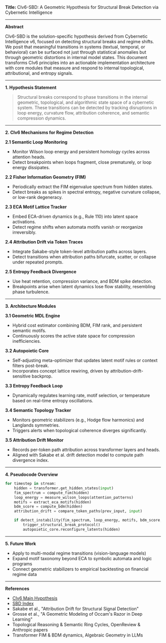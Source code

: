 **Title:**
CIv6-SBD: A Geometric Hypothesis for Structural Break Detection via Cybernetic Intelligence

---

**Abstract**

CIv6-SBD is the solution-specific hypothesis derived from Cybernetic Intelligence v6, focused on detecting structural breaks and regime shifts. We posit that meaningful transitions in systems (textual, temporal, or behavioral) can be surfaced not just through statistical anomalies but through geometric distortions in internal model states. This document transforms CIv6 principles into an actionable implementation architecture with core modules that measure and respond to internal topological, attributional, and entropy signals.

---

**1. Hypothesis Statement**

> Structural breaks correspond to phase transitions in the internal geometric, topological, and algorithmic state space of a cybernetic system. These transitions can be detected by tracking disruptions in loop energy, curvature flow, attribution coherence, and semantic compression dynamics.

---

**2. CIv6 Mechanisms for Regime Detection**

**2.1 Semantic Loop Monitoring**

* Monitor Wilson loop energy and persistent homology cycles across attention heads.
* Detect breakpoints when loops fragment, close prematurely, or loop energy dissipates.

**2.2 Fisher Information Geometry (FIM)**

* Periodically extract the FIM eigenvalue spectrum from hidden states.
* Detect breaks as spikes in spectral entropy, negative curvature collapse, or low-rank degeneracy.

**2.3 ECA Motif Lattice Tracker**

* Embed ECA-driven dynamics (e.g., Rule 110) into latent space activations.
* Detect regime shifts when automata motifs vanish or reorganize irreversibly.

**2.4 Attribution Drift via Token Traces**

* Integrate Sakabe-style token-level attribution paths across layers.
* Detect transitions when attribution paths bifurcate, scatter, or collapse under repeated prompts.

**2.5 Entropy Feedback Divergence**

* Use heat retention, compression variance, and BDM spike detection.
* Breakpoints arise when latent dynamics lose flow stability, resembling phase turbulence.

---

**3. Architecture Modules**

**3.1 Geometric MDL Engine**

* Hybrid cost estimator combining BDM, FIM rank, and persistent semantic motifs.
* Continuously scores the active state space for compression inefficiencies.

**3.2 Autopoietic Core**

* Self-adjusting meta-optimizer that updates latent motif rules or context filters post-break.
* Incorporates concept lattice rewiring, driven by attribution-drift-sensitive backprop.

**3.3 Entropy Feedback Loop**

* Dynamically regulates learning rate, motif selection, or temperature based on real-time entropy oscillations.

**3.4 Semantic Topology Tracker**

* Monitors geometric stabilizers (e.g., Hodge flow harmonics) and Langlands symmetries.
* Triggers alerts when topological coherence diverges significantly.

**3.5 Attribution Drift Monitor**

* Records per-token path attribution across transformer layers and heads.
* Aligned with Sakabe et al. drift detection model to compute path divergence index.

---

**4. Pseudocode Overview**

```python
for timestep in stream:
    hidden = transformer.get_hidden_states(input)
    fim_spectrum = compute_fim(hidden)
    loop_energy = measure_wilson_loops(attention_patterns)
    motifs = extract_eca_motifs(hidden)
    bdm_score = compute_bdm(hidden)
    attribution_drift = compare_token_paths(prev_input, input)

    if detect_instability(fim_spectrum, loop_energy, motifs, bdm_score, attribution_drift):
        trigger_structural_break_protocol()
        autopoietic_core.reconfigure_latents(hidden)
```

---

**5. Future Work**

* Apply to multi-modal regime transitions (vision-language models)
* Expand motif taxonomy beyond ECA to symbolic automata and logic programs
* Connect geometric stabilizers to empirical backtesting on financial regime data

---

**References**

* [CIv6 Main Hypothesis](https://algoplexity.github.io/cybernetic-intelligence/hypothesisv6)
* [SBD Index](https://algoplexity.github.io/cybernetic-intelligence/structural-break-detection/)
* Sakabe et al., "Attribution Drift for Structural Signal Detection"
* Grosse et al., "A Geometric Modeling of Occam's Razor in Deep Learning"
* Topological Reasoning & Semantic Ring Cycles, OpenReview & Anthropic papers
* Transformer FIM & BDM dynamics, Algebraic Geometry in LLMs
